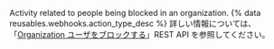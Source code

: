 Activity related to people being blocked in an organization. {% data reusables.webhooks.action_type_desc %} 詳しい情報については、「[Organization ユーザをブロックする](/rest/reference/orgs#blocking)」REST API を参照してください。
